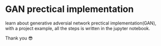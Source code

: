 # GAN prectical implementation
learn about generative adversial network prectical implementation(GAN),
with a project example, all the steps is written in the jupyter notebook.


Thank you 😎
